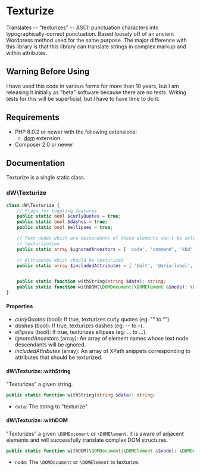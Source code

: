 # Texturize #

[a]: https://www.php.net/manual/en/book.dom.php

Translates -- "texturizes" -- ASCII punctuation characters into typographically-correct punctuation. Based loosely off of an ancient Wordpress method used for the same purpose. The major difference with this library is that this library can translate strings in complex markup and within attributes.

## Warning Before Using ##

I have used this code in various forms for more than 10 years, but I am releasing it initially as "beta" software because there are no tests. Writing tests for this will be superficial, but I have to have time to do it.

## Requirements ##

* PHP 8.0.2 or newer with the following extensions:
  - [dom][a] extension
* Composer 2.0 or newer

## Documentation ##

Texturize is a single static class.

### dW\Texturize ###

```php
class dW\Texturize {
    // Flags for toggling features
    public static bool $curlyQuotes = true;
    public static bool $dashes = true;
    public static bool $ellipses = true;

    // Text nodes which are descendants of these elements won't be selected for
    // texturization
    public static array $ignoredAncestors = [ 'code', 'command', 'kbd', 'keygen', 'pre', 'samp', 'script', 'style', 'tt', 'var' ];

    // Attributes which should be texturized
    public static array $includedAttributes = [ '@alt', '@aria-label', 'meta[not(@name="viewport")]/@content', '@longdesc', '@rel', '@rev', '@title' ];


    public static function withString(string $data): string;
    public static function withDOM(\DOMDocument|\DOMElement &$node): \DOMDocument|\DOMElement;
}
```

#### Properties ####

* *curlyQuotes* (bool): If true, texturizes curly quotes (eg: "" to “”).
* *dashes* (bool): If true, texturizes dashes (eg: -- to –).
* *ellipses* (bool): If true, texturizes ellipses (eg: ... to …).
* *ignoredAncestors* (array): An array of element names whose text node descendants will be ignored.
* *includedAttributes* (array): An array of XPath snippets corresponding to attributes that should be texturized.

#### dW\Texturize::withString ####

"Texturizes" a given string.

```php
public static function withString(string $data): string;
```

* `data`: The string to "texturize"

#### dW\Texturize::withDOM ####

"Texturizes" a given `\DOMDocument` or `\DOMElement`. It is aware of adjacent elements and will successfully translate complex DOM structures.

```php
public static function withDOM(\DOMDocument|\DOMElement &$node): \DOMDocument|\DOMElement;
```

* `node`: The `\DOMDocument` or `\DOMElement` to texturize.
